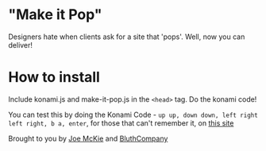 "Make it Pop"
=============

Designers hate when clients ask for a site that 'pops'. Well, now you can deliver!

How to install
==============

Include konami.js and make-it-pop.js in the `<head>` tag. Do the konami code!

You can test this by doing the Konami Code - `up up, down down, left right left right, b a, enter`, for those that can't remember it, on [this site](http://joemck.ie/)

Brought to you by [Joe McKie](http://joemck.ie/) and [BluthCompany](http://bluth.is)
